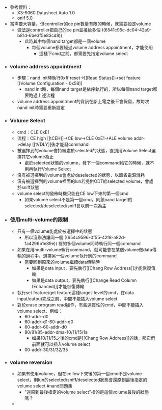 - 參考資料：
	- X3-9060 Datasheet Auto 1.0
	- onif 5.0
- 當需要大容量，但controller的ce pin數量有限的時候，就需要設定volume
	- 做法是controller把自己的ce pin並接給多個 ((6541c95c-dc04-42a9-b81d-6be3f5e83cd8))
		- 此時其中每個nand target都是一個volume
			- 每個volume都要經過volume address appointment，才能使用
				- 這樣下cmd之前，都需要先指定volume select
- ### volume address appointment
	- 步驟：nand init時執行0xff reset->[[Read Status]]->set feature [[Volume Configuration - 0x58]]
		- nand init時，每個nand target是依序執行的，所以每個nand target都要跑過上述流程
	- volume address appointment的資訊在斷上電之後不會保留，故每次nand init時需要重新設定
- ### Volume Select
	- cmd：CLE 0xE1
	- 流程：CE high [[tCEH]]->CE low->CLE 0xE1->ALE volume addr->delay [[tVDLY]]後才能發command
	- 被選擇到的volume會持續處於selected的狀態，直到用Volume Select選擇其它volume為止
		- 處於selected狀態的volume，發下一個command給它的時候，就不用再執行Volume Select
	- 沒有被選擇到的volume會處於deselected的狀態，以節省電源消耗
	- 沒有被選擇到的volume裡面的lun若提供ODT給selected volume，會處於sniff狀態
	- volume select的發佈時機只能在CE low下來的第一個cmd
		- 如果volume select不是第一個cmd，則該nand target的selected/deselected/sniff會以前一次為主
- ### 使用multi-volume的限制
	- 只有一個volume能處於被選擇中的狀態
		- 所以沒辦法讓同一個 ((654c9596-0f55-42f8-a82d-1a4296b1e89e)) 裡的多個volume同時執行同一個command
	- 如果在用multi-volume執行command，就可能會在某個volume做data傳輸的過程中，選擇另一個volume執行別的command
		- 當要回到原來的volume繼續data傳輸時
			- 如果是data input，要先執行[[Chang Row Address]]才能恢復傳輸
			- 如果是data output，要先執行[[Change Read Column (Enhanced)]]才能恢復傳輸
	- 執行set feature/get feature這種target-level的cmd，在data input/output完成之前，中間不能插入volume select
	- 對於erase program read操作，有些連貫性的cmd，中間不能插入volume select，例如：
		- 60-addr-d0
		- 60-addr-d1-60-addr-d0
		- 60-addr-60-addr-d0
		- 80/81/85-addr-dma-10/11/15/1a
			- 如果10/11/15之後的cmd是[[Chang Row Address]]的話，那它們前面就可以插入volume select
		- 00-addr-30/31/32/35
- ### volume reversion
	- 如果有使用volume，但在ce low下來後的第一個cmd不是volume select，則lun的selected/sniff/deselected狀態會還原到最後指定的volume select #nand問題集
		- "還原到最後指定的volume select"指的是這個volume最後的狀態嗎？
	-